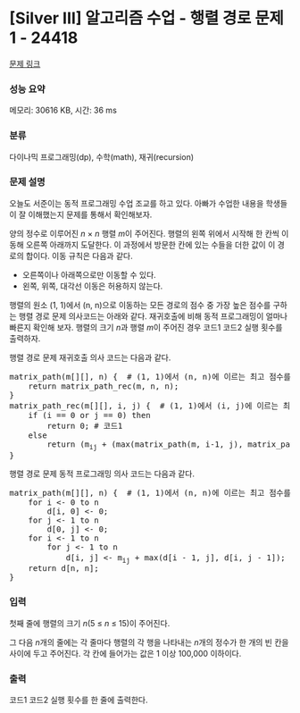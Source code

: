 # [Silver III] 알고리즘 수업 - 행렬 경로 문제 1 - 24418 

[문제 링크](https://www.acmicpc.net/problem/24418) 

### 성능 요약

메모리: 30616 KB, 시간: 36 ms

### 분류

다이나믹 프로그래밍(dp), 수학(math), 재귀(recursion)

### 문제 설명

<p>오늘도 서준이는 동적 프로그래밍 수업 조교를 하고 있다. 아빠가 수업한 내용을 학생들이 잘 이해했는지 문제를 통해서 확인해보자.</p>

<p>양의 정수로 이루어진 <em>n</em> × <em>n</em> 행렬 <em>m</em>이 주어진다. 행렬의 왼쪽 위에서 시작해 한 칸씩 이동해 오른쪽 아래까지 도달한다. 이 과정에서 방문한 칸에 있는 수들을 더한 값이 이 경로의 합이다. 이동 규칙은 다음과 같다.</p>

<ul>
	<li>오른쪽이나 아래쪽으로만 이동할 수 있다.</li>
	<li>왼쪽, 위쪽, 대각선 이동은 허용하지 않는다.</li>
</ul>

<p>행렬의 원소 (1, 1)에서 (n, n)으로 이동하는 모든 경로의 점수 중 가장 높은 점수를 구하는 행렬 경로 문제 의사코드는 아래와 같다. 재귀호출에 비해 동적 프로그래밍이 얼마나 빠른지 확인해 보자. 행렬의 크기 <em>n</em>과<em> </em>행렬 <em>m</em>이 주어진 경우 코드1 코드2 실행 횟수를 출력하자.</p>

<p>행렬 경로 문제 재귀호출 의사 코드는 다음과 같다.</p>

<pre>matrix_path(m[][], n) {  # (1, 1)에서 (n, n)에 이르는 최고 점수를 구한다.
    return matrix_path_rec(m, n, n);
}
matrix_path_rec(m[][], i, j) {  # (1, 1)에서 (i, j)에 이르는 최고 점수를 구한다.
    if (i == 0 or j == 0) then
        return 0; # 코드1
    else
        return (m<sub>ij</sub> + (max(matrix_path(m, i-1, j), matrix_path(m, i, j-1))));
}
</pre>

<p>행렬 경로 문제 동적 프로그래밍 의사 코드는 다음과 같다.</p>

<pre>matrix_path(m[][], n) {  # (1, 1)에서 (n, n)에 이르는 최고 점수를 구한다.
    for i <- 0 to n
        d[i, 0] <- 0;
    for j <- 1 to n
        d[0, j] <- 0;
    for i <- 1 to n
        for j <- 1 to n
            d[i, j] <- m<sub>ij</sub> + max(d[i - 1, j], d[i, j - 1]);  # 코드2
    return d[n, n];
}</pre>

### 입력 

 <p>첫째 줄에 행렬의 크기 <i>n</i>(5 ≤ <em>n</em> ≤ 15)이 주어진다.</p>

<p>그 다음 <em>n</em>개의 줄에는 각 줄마다 행렬의 각 행을 나타내는 <em>n</em>개의 정수가 한 개의 빈 칸을 사이에 두고 주어진다. 각 칸에 들어가는 값은 1 이상 100,000 이하이다.</p>

### 출력 

 <p>코드1 코드2 실행 횟수를 한 줄에 출력한다.</p>

